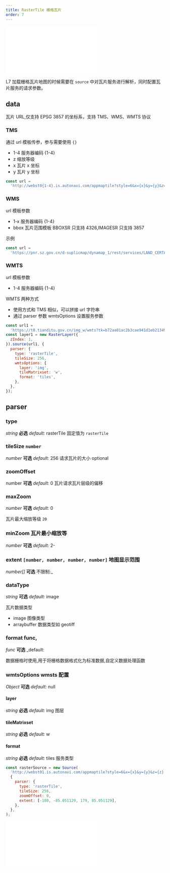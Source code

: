 ```yaml
---
title: RasterTile 栅格瓦片
order: 7
---
```


<embed src="@/docs/common/style.md"></embed>

L7 加载栅格瓦片地图的时候需要在 `source` 中对瓦片服务进行解析，同时配置瓦片服务的请求参数。

## data

瓦片 URL,仅支持 EPSG 3857 的坐标系，支持 TMS、WMS、WMTS 协议

### TMS

通过 url 模板传参，参与需要使用 `{}`

- 1-4 服务器编码 {1-4}
- z 缩放等级
- x 瓦片 x 坐标
- y 瓦片 y 坐标

```js
const url =
  'http://webst0{1-4}.is.autonavi.com/appmaptile?style=6&x={x}&y={y}&z={z}';
```

### WMS

url 模板参数

- 1-x 服务器编码 {1-4}
- bbox 瓦片范围模板 BBOXSR 只支持 4326,IMAGESR 只支持 3857

示例

```js
const url =
  'https://pnr.sz.gov.cn/d-suplicmap/dynamap_1/rest/services/LAND_CERTAIN/MapServer/export?F=image&FORMAT=PNG32&TRANSPARENT=true&layers=show:1&SIZE=256,256&BBOX={bbox}&BBOXSR=4326&IMAGESR=3857&DPI=90';
```

### WMTS

url 模板参数

- 1-4 服务器编码 {1-4}

WMTS 两种方式

- 使用方式和 TMS 相似，可以拼接 url 字符串
- 通过 parser 参数 wmtsOptions 设置服务参数

```js
const url1 =
  'https://t0.tianditu.gov.cn/img_w/wmts?tk=b72aa81ac2b3cae941d1eb213499e15e&';
const layer1 = new RasterLayer({
  zIndex: 1,
}).source(url1, {
  parser: {
    type: 'rasterTile',
    tileSize: 256,
    wmtsOptions: {
      layer: 'img',
      tileMatrixset: 'w',
      format: 'tiles',
    },
  },
});
```

## parser

### type

<description> _string_ **必选** _default:_ rasterTile</description>
固定值为 `rasterTile`

### tileSize `number`

<description> _number_ **可选** _default:_ 256</description>
请求瓦片的大小 optional

### zoomOffset

<description> number **可选** _default:_ 0</description>
瓦片请求瓦片层级的偏移

### maxZoom

<description> _number_ **可选** _default:_ 0</description>

瓦片最大缩放等级 `20`

### minZoom 瓦片最小缩放等

<description> _number_ **可选** _default:_ 2-</description>

### extent `[number, number, number, number]` 地图显示范围

<description> _number[]_ **可选** 不限制:\_ </description>

### dataType

<description> _string_ **可选** _default:_ image</description>

瓦片数据类型

- image 图像类型
- arraybuffer 数据类型如 geotiff

### format func,

<description> _func_ **可选** \_default:</description>

数据栅格时使用,用于将栅格数据格式化为标准数据,自定义数据处理函数

### wmtsOptions wmsts 配置

<description> _Object_ **可选** _default:_ null</description>

#### layer

<description> _string_ **必选** _default:_ img</description>
图层

#### tileMatrixset

<description> _string_ **必选** _default:_ w</description>

#### format

<description> _string_ **必选** _default:_ tiles</description>
服务类型

```javascript
const rasterSource = new Source(
  'http://webst01.is.autonavi.com/appmaptile?style=6&x={x}&y={y}&z={z}',
  {
    parser: {
      type: 'rasterTile',
      tileSize: 256,
      zoomOffset: 0,
      extent: [-180, -85.051129, 179, 85.051129],
    },
  },
);
```
<embed src="@/docs/common/source/tile/method.zh.md"></embed>
